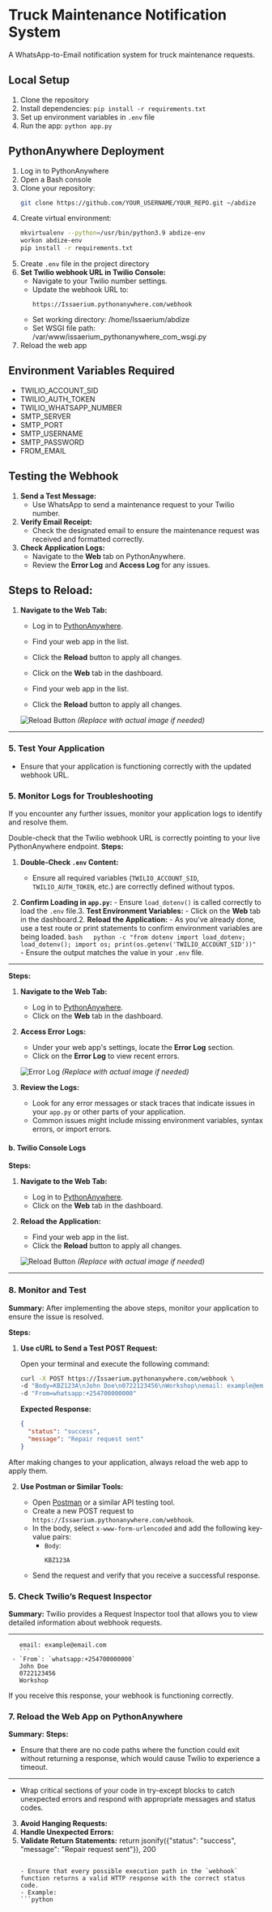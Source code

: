 # Truck Maintenance Notification System

A WhatsApp-to-Email notification system for truck maintenance requests.

## Local Setup
1. Clone the repository
2. Install dependencies: `pip install -r requirements.txt`
3. Set up environment variables in `.env` file
4. Run the app: `python app.py`

## PythonAnywhere Deployment
1. Log in to PythonAnywhere
2. Open a Bash console
3. Clone your repository:
   ```bash
   git clone https://github.com/YOUR_USERNAME/YOUR_REPO.git ~/abdize
   ```
4. Create virtual environment:
   ```bash
   mkvirtualenv --python=/usr/bin/python3.9 abdize-env
   workon abdize-env
   pip install -r requirements.txt
   ```
5. Create `.env` file in the project directory
6. **Set Twilio webhook URL in Twilio Console:**
   - Navigate to your Twilio number settings.
   - Update the webhook URL to:
     ```
     https://Issaerium.pythonanywhere.com/webhook
     ```
   - Set working directory: /home/Issaerium/abdize
   - Set WSGI file path: /var/www/issaerium_pythonanywhere_com_wsgi.py
7. Reload the web app

## Environment Variables Required
- TWILIO_ACCOUNT_SID
- TWILIO_AUTH_TOKEN
- TWILIO_WHATSAPP_NUMBER
- SMTP_SERVER
- SMTP_PORT
- SMTP_USERNAME
- SMTP_PASSWORD
- FROM_EMAIL

## Testing the Webhook
1. **Send a Test Message:**
   - Use WhatsApp to send a maintenance request to your Twilio number.
2. **Verify Email Receipt:**
   - Check the designated email to ensure the maintenance request was received and formatted correctly.
3. **Check Application Logs:**
   - Navigate to the **Web** tab on PythonAnywhere.
   - Review the **Error Log** and **Access Log** for any issues.

## Steps to Reload:
1. **Navigate to the Web Tab:**
   - Log in to [PythonAnywhere](https://www.pythonanywhere.com/).
   - Find your web app in the list.
   - Click the **Reload** button to apply all changes.
   - Click on the **Web** tab in the dashboard.

   - Find your web app in the list.
   - Click the **Reload** button to apply all changes.

   ![Reload Button](https://i.imgur.com/your-reload-button-image.png) *(Replace with actual image if needed)*

---

### 5. **Test Your Application**
   - Ensure that your application is functioning correctly with the updated webhook URL.

### 5. **Monitor Logs for Troubleshooting**

If you encounter any further issues, monitor your application logs to identify and resolve them.

Double-check that the Twilio webhook URL is correctly pointing to your live PythonAnywhere endpoint.
**Steps:**

1. **Double-Check `.env` Content:**
   - Ensure all required variables (`TWILIO_ACCOUNT_SID`, `TWILIO_AUTH_TOKEN`, etc.) are correctly defined without typos.

2. **Confirm Loading in `app.py`:**   - Ensure `load_dotenv()` is called correctly to load the `.env` file.3. **Test Environment Variables:**   - Click on the **Web** tab in the dashboard.2. **Reload the Application:**   - As you've already done, use a test route or print statements to confirm environment variables are being loaded.   ```bash   python -c "from dotenv import load_dotenv; load_dotenv(); import os; print(os.getenv('TWILIO_ACCOUNT_SID'))"   ```   - Ensure the output matches the value in your `.env` file.
---

**Steps:**

1. **Navigate to the Web Tab:**
   - Log in to [PythonAnywhere](https://www.pythonanywhere.com/).
   - Click on the **Web** tab in the dashboard.

2. **Access Error Logs:**
   - Under your web app's settings, locate the **Error Log** section.
   - Click on the **Error Log** to view recent errors.
   
   ![Error Log](https://i.imgur.com/your-error-log-image.png) *(Replace with actual image if needed)*

3. **Review the Logs:**
   - Look for any error messages or stack traces that indicate issues in your `app.py` or other parts of your application.
   - Common issues might include missing environment variables, syntax errors, or import errors.

#### b. **Twilio Console Logs**

**Steps:**


1. **Navigate to the Web Tab:**
   - Log in to [PythonAnywhere](https://www.pythonanywhere.com/).
   - Click on the **Web** tab in the dashboard.

2. **Reload the Application:**
   - Find your web app in the list.
   - Click the **Reload** button to apply all changes.

   ![Reload Button](https://i.imgur.com/your-reload-button-image.png) *(Replace with actual image if needed)*

---

### 8. **Monitor and Test**

**Summary:**
After implementing the above steps, monitor your application to ensure the issue is resolved.

**Steps:**

1. **Use cURL to Send a Test POST Request:**

   Open your terminal and execute the following command:

   ```bash
   curl -X POST https://Issaerium.pythonanywhere.com/webhook \
   -d "Body=KBZ123A\nJohn Doe\n0722123456\nWorkshop\nemail: example@email.com" \
   -d "From=whatsapp:+254700000000"
   ```

   **Expected Response:**
   ```json
   {
     "status": "success",
     "message": "Repair request sent"
   }
   ```

After making changes to your application, always reload the web app to apply them.

2. **Use Postman or Similar Tools:**

   - Open [Postman](https://www.postman.com/) or a similar API testing tool.
   - Create a new POST request to `https://Issaerium.pythonanywhere.com/webhook`.
   - In the body, select `x-www-form-urlencoded` and add the following key-value pairs:
     - `Body`: 
       ```
       KBZ123A
   - Send the request and verify that you receive a successful response.

### 5. **Check Twilio’s Request Inspector**

**Summary:**
Twilio provides a Request Inspector tool that allows you to view detailed information about webhook requests.

---
       email: example@email.com
       ```
     - `From`: `whatsapp:+254700000000`
       John Doe
       0722123456
       Workshop
   If you receive this response, your webhook is functioning correctly.

### 7. **Reload the Web App on PythonAnywhere**

**Summary:**
**Steps:**

   - Ensure that there are no code paths where the function could exit without returning a response, which would cause Twilio to experience a timeout.

---
   - Wrap critical sections of your code in try-except blocks to catch unexpected errors and respond with appropriate messages and status codes.

3. **Avoid Hanging Requests:**
2. **Handle Unexpected Errors:**
1. **Validate Return Statements:**
     return jsonify({"status": "success", "message": "Repair request sent"}), 200
     ```
   
   - Ensure that every possible execution path in the `webhook` function returns a valid HTTP response with the correct status code.
   - Example:
     ```python